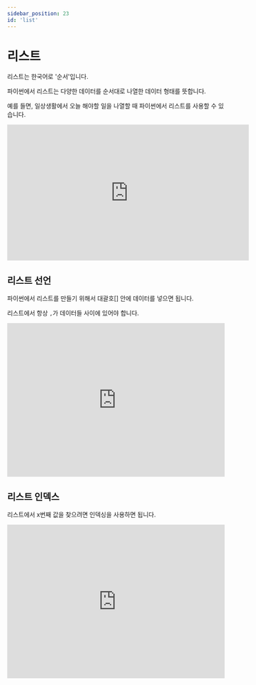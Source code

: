 ```yaml
---
sidebar_position: 23
id: 'list'
---
```


# 리스트

리스트는 한국어로 '순서'입니다.

파이썬에서 리스트는 다양한 데이터를 순서대로 나열한 데이터 형태를 뜻합니다.

예를 들면, 일상생활에서 오늘 해야할 일을 나열할 때 파이썬에서 리스트를 사용할 수 있습니다.

<iframe width="560" height="315" src="https://www.youtube.com/embed/707kPFDQdks" title="YouTube video player" frameborder="0" allow="accelerometer; autoplay; clipboard-write; encrypted-media; gyroscope; picture-in-picture" allowfullscreen></iframe>

## 리스트 선언

파이썬에서 리스트를 만들기 위해서 대괄호[] 안에 데이터를 넣으면 됩니다.

리스트에서 항상 `,`가 데이터들 사이에 있어야 합니다.

<iframe src="https://trinket.io/embed/python3/59634d0a4b" width="100%" height="356" frameborder="0" marginwidth="0" marginheight="0" allowfullscreen></iframe>

## 리스트 인덱스

리스트에서 x번째 값을 찾으려면 인덱싱을 사용하면 됩니다.

<iframe src="https://trinket.io/embed/python3/151def333f" width="100%" height="356" frameborder="0" marginwidth="0" marginheight="0" allowfullscreen></iframe>
